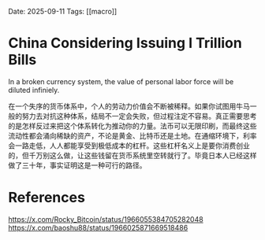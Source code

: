Date: 2025-09-11
Tags: [[macro]]

# China Considering Issuing I Trillion Bills

In a broken currency system, the value of personal labor force will be diluted infiniely. 

在一个失序的货币体系中，个人的劳动力价值会不断被稀释。如果你试图用牛马一般的努力去对抗这种体系，结局不一定会失败，但过程注定不容易。真正需要思考的是怎样反过来把这个体系转化为推动你的力量。法币可以无限印刷，而最终这些流动性都会涌向稀缺的资产，不论是黄金、比特币还是土地。在通缩环境下，利率会一路走低，人人都能享受到极低成本的杠杆。这些杠杆名义上是要你消费创业的，但千万别这么做，让这些钱留在货币系统里空转就行了。毕竟日本人已经这样做了三十年，事实证明这是一种可行的路径。

# References
https://x.com/Rocky_Bitcoin/status/1966055384705282048
https://x.com/baoshu88/status/1966025871669518486